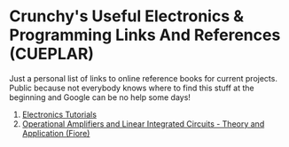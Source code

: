 # Crunchy's Useful Electronics & Programming Links And References (CUEPLAR)
Just a personal list of links to online reference books for current projects. Public because not everybody knows where to find this stuff at the beginning and Google can be no help some days!

1. [Electronics Tutorials](https://www.electronics-tutorials.ws/)
2. [Operational Amplifiers and Linear Integrated Circuits - Theory and Application (Fiore)](https://eng.libretexts.org/Bookshelves/Electrical_Engineering/Electronics/Operational_Amplifiers_and_Linear_Integrated_Circuits_-_Theory_and_Application_(Fiore))
